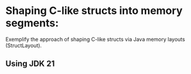 # Shaping C-like structs into memory segments:
Exemplify the approach of shaping C-like structs via Java memory layouts (StructLayout).

## Using JDK 21